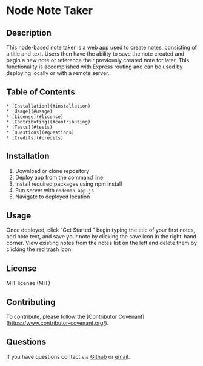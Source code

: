 # Node Note Taker

## Description

This node-based note taker is a web app used to create notes, consisting of a title and text. Users then have the ability to save the note created and begin a new note or reference their previously created note for later. This functionality is accomplished with Express routing and can be used by deploying locally or with a remote server.

## Table of Contents

    * [Installation](#installation)
    * [Usage](#usage)
    * [License](#license)
    * [Contributing](#contributing)
    * [Tests](#tests)
    * [Questions](#questions)
    * [Credits](#credits)

## Installation

1. Download or clone repository
2. Deploy app from the command line
3. Install required packages using npm install
4. Run server with `nodemon app.js`
5. Navigate to deployed location

## Usage

Once deployed, click “Get Started,” begin typing the title of your first notes, add note text, and save your note by clicking the save icon in the right-hand corner. View existing notes from the notes list on the left and delete them by clicking the red trash icon.

## License

MIT license (MIT)

## Contributing

To contribute, please follow the [Contributor Covenant] (https://www.contributor-covenant.org/).

## Questions

If you have questions contact via [Github](https://github.com/colinshelton) or [email](https://mail.google.com/mail/?view=cm&source=mailto&to=[sheltoncolint@gmail.com]).
